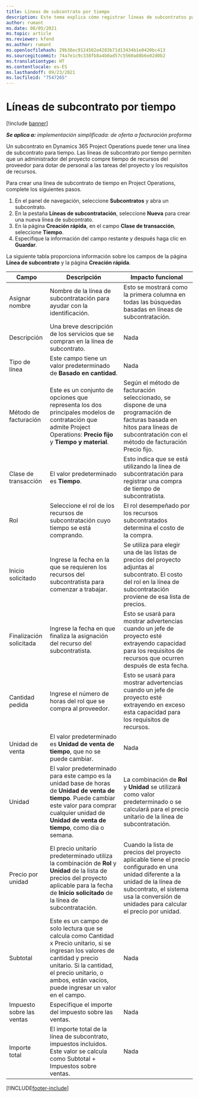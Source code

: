 ```yaml
---
title: Líneas de subcontrato por tiempo
description: Este tema explica cómo registrar líneas de subcontratos para tiempo y registrar la compra de tiempo de los proveedores.
author: rumant
ms.date: 08/05/2021
ms.topic: article
ms.reviewer: kfend
ms.author: rumant
ms.openlocfilehash: 29b38ec9124502e4283b71d13434b1e0420bc413
ms.sourcegitcommit: 74a7e1c9c338fb8a4b0ad57c5560a88b6e02d0b2
ms.translationtype: HT
ms.contentlocale: es-ES
ms.lasthandoff: 09/23/2021
ms.locfileid: "7547265"
---
```

# <a name="subcontract-lines-for-time"></a>Líneas de subcontrato por tiempo

[!include [banner](../../includes/dataverse-preview.md)]

_**Se aplica a:** implementación simplificada: de oferta a facturación proforma_

Un subcontrato en Dynamics 365 Project Operations puede tener una línea de subcontrato para tiempo. Las líneas de subcontrato por tiempo permiten que un administrador del proyecto compre tiempo de recursos del proveedor para dotar de personal a las tareas del proyecto y los requisitos de recursos.

Para crear una línea de subcontrato de tiempo en Project Operations, complete los siguientes pasos.

1. En el panel de navegación, seleccione **Subcontratos** y abra un subcontrato.
2. En la pestaña **Líneas de subcontratación**, seleccione **Nueva** para crear una nueva línea de subcontrato.
3. En la página **Creación rápida**, en el campo **Clase de transacción**, seleccione **Tiempo**.
4. Especifique la información del campo restante y después haga clic en **Guardar**.

  La siguiente tabla proporciona información sobre los campos de la página **Línea de subcontrato** y la página **Creación rápida**.

| **Campo** | **Descripción** | **Impacto funcional** |
| --- | --- | --- |
| Asignar nombre | Nombre de la línea de subcontratación para ayudar con la identificación. | Esto se mostrará como la primera columna en todas las búsquedas basadas en líneas de subcontratación. |
| Descripción | Una breve descripción de los servicios que se compran en la línea de subcontrato. |Nada |
| Tipo de línea |   Este campo tiene un valor predeterminado de **Basado en cantidad**.| Nada |
| Método de facturación | Este es un conjunto de opciones que representa los dos principales modelos de contratación que admite Project Operations: **Precio fijo** y **Tiempo y material**. | Según el método de facturación seleccionado, se dispone de una programación de facturas basada en hitos para líneas de subcontratación con el método de facturación Precio fijo. |
| Clase de transacción | El valor predeterminado es **Tiempo**. | Esto indica que se está utilizando la línea de subcontratación para registrar una compra de tiempo de subcontratista. |
| Rol | Seleccione el rol de los recursos de subcontratación cuyo tiempo se está comprando. | El rol desempeñado por los recursos subcontratados determina el costo de la compra. |
| Inicio solicitado | Ingrese la fecha en la que se requieren los recursos del subcontratista para comenzar a trabajar. | Se utiliza para elegir una de las listas de precios del proyecto adjuntas al subcontrato. El costo del rol en la línea de subcontratación proviene de esa lista de precios. |
| Finalización solicitada | Ingrese la fecha en que finaliza la asignación del recurso del subcontratista. | Esto se usará para mostrar advertencias cuando un jefe de proyecto esté extrayendo capacidad para los requisitos de recursos que ocurren después de esta fecha. |
| Cantidad pedida | Ingrese el número de horas del rol que se compra al proveedor. | Esto se usará para mostrar advertencias cuando un jefe de proyecto esté extrayendo en exceso esta capacidad para los requisitos de recursos. |
| Unidad de venta | El valor predeterminado es **Unidad de venta de tiempo**, que no se puede cambiar. | Nada|
| Unidad | El valor predeterminado para este campo es la unidad base de horas de **Unidad de venta de tiempo**. Puede cambiar este valor para comprar cualquier unidad de **Unidad de venta de tiempo**, como día o semana. | La combinación de **Rol** y **Unidad** se utilizará como valor predeterminado o se calculará para el precio unitario de la línea de subcontratación. |
| Precio por unidad | El precio unitario predeterminado utiliza la combinación de **Rol** y **Unidad** de la lista de precios del proyecto aplicable para la fecha de **Inicio solicitado** de la línea de subcontratación. | Cuando la lista de precios del proyecto aplicable tiene el precio configurado en una unidad diferente a la unidad de la línea de subcontrato, el sistema usa la conversión de unidades para calcular el precio por unidad. |
| Subtotal |    Este es un campo de solo lectura que se calcula como Cantidad x Precio unitario, si se ingresan los valores de cantidad y precio unitario. Si la cantidad, el precio unitario, o ambos, están vacíos, puede ingresar un valor en el campo. | Nada|
| Impuesto sobre las ventas |   Especifique el importe del impuesto sobre las ventas. |Nada |
| Importe total | El importe total de la línea de subcontrato, impuestos incluidos. Este valor se calcula como Subtotal + Impuestos sobre ventas.|Nada |

[!INCLUDE[footer-include](../../includes/footer-banner.md)]

